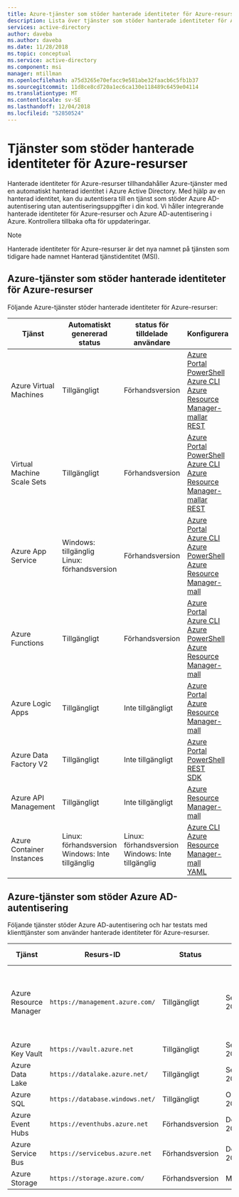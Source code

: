 ```yaml
---
title: Azure-tjänster som stöder hanterade identiteter för Azure-resurser
description: Lista över tjänster som stöder hanterade identiteter för Azure-resurser och Azure AD-autentisering
services: active-directory
author: daveba
ms.author: daveba
ms.date: 11/28/2018
ms.topic: conceptual
ms.service: active-directory
ms.component: msi
manager: mtillman
ms.openlocfilehash: a75d3265e70efacc9e581abe32faacb6c5fb1b37
ms.sourcegitcommit: 11d8ce8cd720a1ec6ca130e118489c6459e04114
ms.translationtype: MT
ms.contentlocale: sv-SE
ms.lasthandoff: 12/04/2018
ms.locfileid: "52850524"
---
```

# <a name="services-that-support-managed-identities-for-azure-resources"></a>Tjänster som stöder hanterade identiteter för Azure-resurser

Hanterade identiteter för Azure-resurser tillhandahåller Azure-tjänster med en automatiskt hanterad identitet i Azure Active Directory. Med hjälp av en hanterad identitet, kan du autentisera till en tjänst som stöder Azure AD-autentisering utan autentiseringsuppgifter i din kod. Vi håller integrerande hanterade identiteter för Azure-resurser och Azure AD-autentisering i Azure. Kontrollera tillbaka ofta för uppdateringar.

> [!NOTE]
> Hanterade identiteter för Azure-resurser är det nya namnet på tjänsten som tidigare hade namnet Hanterad tjänstidentitet (MSI).

## <a name="azure-services-that-support-managed-identities-for-azure-resources"></a>Azure-tjänster som stöder hanterade identiteter för Azure-resurser

Följande Azure-tjänster stöder hanterade identiteter för Azure-resurser:

| Tjänst | Automatiskt genererad status | status för tilldelade användare| Konfigurera | Hämta en token |
| ------- | ------ | ---- | --------- | ----------- |
| Azure Virtual Machines | Tillgängligt | Förhandsversion | [Azure Portal](qs-configure-portal-windows-vm.md)<br>[PowerShell](qs-configure-powershell-windows-vm.md)<br>[Azure CLI](qs-configure-cli-windows-vm.md)<br>[Azure Resource Manager-mallar](qs-configure-template-windows-vm.md)<br>[REST](qs-configure-rest-vm.md) | [REST](how-to-use-vm-token.md#get-a-token-using-http)<br>[NET](how-to-use-vm-token.md#get-a-token-using-c)<br>[Bash/Curl](how-to-use-vm-token.md#get-a-token-using-curl)<br>[Go](how-to-use-vm-token.md#get-a-token-using-go)<br>[PowerShell](how-to-use-vm-token.md#get-a-token-using-azure-powershell) |
| Virtual Machine Scale Sets | Tillgängligt | Förhandsversion | [Azure Portal](qs-configure-portal-windows-vmss.md)<br>[PowerShell](qs-configure-powershell-windows-vmss.md)<br>[Azure CLI](qs-configure-cli-windows-vmss.md)<br>[Azure Resource Manager-mallar](qs-configure-template-windows-vmss.md)<br>[REST](qs-configure-rest-vmss.md) | [REST](how-to-use-vm-token.md#get-a-token-using-http)<br>[NET](how-to-use-vm-token.md#get-a-token-using-c)<br>[Bash/Curl](how-to-use-vm-token.md#get-a-token-using-curl)<br>[Go](how-to-use-vm-token.md#get-a-token-using-go)<br>[PowerShell](how-to-use-vm-token.md#get-a-token-using-azure-powershell)
| Azure App Service | Windows: tillgänglig <br> Linux: förhandsversion | Förhandsversion | [Azure Portal](/azure/app-service/app-service-managed-service-identity#using-the-azure-portal)<br>[Azure CLI](/azure/app-service/app-service-managed-service-identity#using-the-azure-cli)<br>[Azure PowerShell](/azure/app-service/app-service-managed-service-identity#using-azure-powershell)<br>[Azure Resource Manager-mall](/azure/app-service/app-service-managed-service-identity#using-an-azure-resource-manager-template) | [REST](/azure/app-service/app-service-managed-service-identity#using-the-rest-protocol)<br>[NET](/azure/app-service/app-service-managed-service-identity#asal)<br>[JavaScript](/azure/app-service/app-service-managed-service-identity#token-js)<br>[PowerShell](/azure/app-service/app-service-managed-service-identity#token-powershell)  |
| Azure Functions | Tillgängligt | Förhandsversion | [Azure Portal](/azure/app-service/app-service-managed-service-identity#using-the-azure-portal)<br>[Azure CLI](/azure/app-service/app-service-managed-service-identity#using-the-azure-cli)<br>[Azure PowerShell](/azure/app-service/app-service-managed-service-identity#using-azure-powershell)<br>[Azure Resource Manager-mall](/azure/app-service/app-service-managed-service-identity#using-an-azure-resource-manager-template) | [REST](/azure/app-service/app-service-managed-service-identity#using-the-rest-protocol)<br>[NET](/azure/app-service/app-service-managed-service-identity#asal)<br>[JavaScript](/azure/app-service/app-service-managed-service-identity#token-js)<br>[PowerShell](/azure/app-service/app-service-managed-service-identity#token-powershell) |
| Azure Logic Apps | Tillgängligt | Inte tillgängligt | [Azure Portal](/azure/logic-apps/create-managed-service-identity#azure-portal)<br>[Azure Resource Manager-mall](/azure/app-service/app-service-managed-service-identity#deployment-template) |  |
| Azure Data Factory V2 | Tillgängligt | Inte tillgängligt | [Azure Portal](~/articles/data-factory/data-factory-service-identity.md#generate-service-identity)<br>[PowerShell](~/articles/data-factory/data-factory-service-identity.md#generate-service-identity-using-powershell)<br>[REST](~/articles/data-factory/data-factory-service-identity.md#generate-service-identity-using-rest-api)<br>[SDK](~/articles/data-factory/data-factory-service-identity.md#generate-service-identity-using-sdk) |
| Azure API Management | Tillgängligt | Inte tillgängligt | [Azure Resource Manager-mall](/azure/api-management/api-management-howto-use-managed-service-identity) |
| Azure Container Instances | Linux: förhandsversion<br>Windows: Inte tillgänglig | Linux: förhandsversion<br>Windows: Inte tillgänglig | [Azure CLI](~/articles/container-instances/container-instances-managed-identity.md)<br>[Azure Resource Manager-mall](~/articles/container-instances/container-instances-managed-identity.md#enable-managed-identity-using-resource-manager-template)<br>[YAML](~/articles/container-instances/container-instances-managed-identity.md#enable-managed-identity-using-yaml-file) |  |


## <a name="azure-services-that-support-azure-ad-authentication"></a>Azure-tjänster som stöder Azure AD-autentisering

Följande tjänster stöder Azure AD-autentisering och har testats med klienttjänster som använder hanterade identiteter för Azure-resurser.

| Tjänst | Resurs-ID | Status | Date | Tilldela åtkomst |
| ------- | ----------- | ------ | ---- | ------------- |
| Azure Resource Manager | `https://management.azure.com/` | Tillgängligt | September 2017 | [Azure Portal](howto-assign-access-portal.md) <br>[PowerShell](howto-assign-access-powershell.md) <br>[Azure CLI](howto-assign-access-CLI.md) <br>[Azure Resource Manager-mall](../../role-based-access-control/role-assignments-template.md) |
| Azure Key Vault | `https://vault.azure.net` | Tillgängligt | September 2017 | |
| Azure Data Lake | `https://datalake.azure.net/` | Tillgängligt | September 2017 | |
| Azure SQL | `https://database.windows.net/` | Tillgängligt | Oktober 2017 | |
| Azure Event Hubs | `https://eventhubs.azure.net` | Förhandsversion | December 2017 | |
| Azure Service Bus | `https://servicebus.azure.net` | Förhandsversion | December 2017 | |
| Azure Storage | `https://storage.azure.com/` | Förhandsversion | Maj 2018 | |